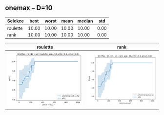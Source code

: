 ## onemax – D=10

| Selekce | best | worst | mean | median | std |
|---------|------|-------|------|--------|-----|
| roulette | 10.00 | 10.00 | 10.00 | 10.00 | 0.00 |
| rank | 10.00 | 10.00 | 10.00 | 10.00 | 0.00 |

| roulette | rank |
| --- | --- |
| ![roulette](roulette.png) | ![rank](rank.png) |
